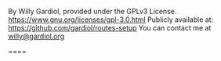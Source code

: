 
By Willy Gardiol, provided under the GPLv3 License. https://www.gnu.org/licenses/gpl-3.0.html
Publicly available at: https://github.com/gardiol/routes-setup
You can contact me at willy@gardiol.org

====


